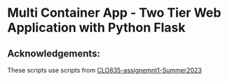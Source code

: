 # Multi Container App - Two Tier Web Application with Python Flask

## Acknowledgements:

These scripts use scripts from [CLO835-assignemnt1-Summer2023](https://github.com/ladunuthala/clo835_summer2023_assignment1)
